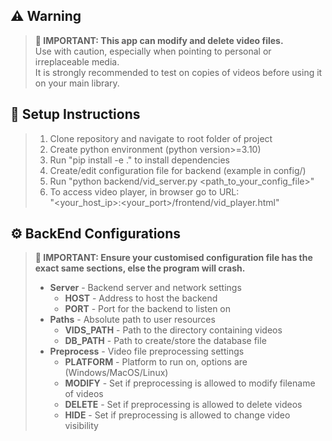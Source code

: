 ## ⚠️ Warning
> **🚨 IMPORTANT: This app can modify and delete video files.**  
> Use with caution, especially when pointing to personal or irreplaceable media.  
> It is strongly recommended to test on copies of videos before using it on your main library.

## 🔧 Setup Instructions
> 1. Clone repository and navigate to root folder of project
> 2. Create python environment (python version>=3.10)
> 3. Run "pip install -e ." to install dependencies
> 4. Create/edit configuration file for backend (example in config/)
> 5. Run "python backend/vid_server.py <path_to_your_config_file>"
> 6. To access video player, in browser go to URL: <br>
>  "<your_host_ip>:<your_port>/frontend/vid_player.html"


## ⚙️ BackEnd Configurations
> **🚨 IMPORTANT: Ensure your customised configuration file has the exact same sections, else the
> program will crash.**  
> - **Server** - Backend server and network settings
>   - **HOST** - Address to host the backend
>   - **PORT** - Port for the backend to listen on
> - **Paths** - Absolute path to user resources
>   - **VIDS_PATH** - Path to the directory containing videos
>   - **DB_PATH** - Path to create/store the database file
> - **Preprocess** - Video file preprocessing settings
>   - **PLATFORM** - Platform to run on, options are (Windows/MacOS/Linux)
>   - **MODIFY** - Set if preprocessing is allowed to modify filename of videos
>   - **DELETE** - Set if preprocessing is allowed to delete videos
>   - **HIDE** - Set if preprocessing is allowed to change video visibility
